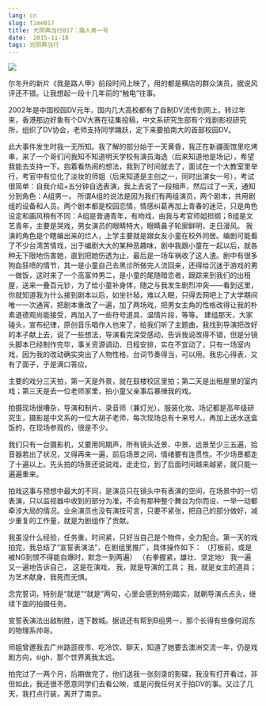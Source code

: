 ```yaml
---
lang: cn
slug: time017
title: 光阴典当行017：路人男一号
date:  2015-11-18
tags: 光阴典当行
---
```

<!-- more -->
![](http://oouh9u8nz.bkt.gdipper.com//time017.jpg)

尔冬升的新片《我是路人甲》前段时间上映了，用的都是横店的群众演员，据说风评还不错。让我想起一段十几年前的“触电”往事。

2002年是中国校园DV元年，国内几大高校都有了自制DV流传到网上。转过年来，香港那边好象有个DV大赛在征集投稿，中文系研究生部有个戏剧影视研究所，组织了DV协会，老师支持同学踊跃，定下来要拍南大的首部校园DV。

此大事件发生时我一无所知。我了解的部分始于一天黄昏，我正在新疆面馆里吃烤串，来了一个哥们问我知不知道明天学校有演员海选（后来知道他是场记），希望我能去支持一下。抱着看热闹的想法，我到了时间就去了，面试在一个大教室里举行，考官中有位化了淡妆的师姐（后来知道是主创之一，同时出演女一号），考试很简单：自我介绍+五分钟自选表演，我上去说了一段相声，然后过了一天，通知分到角色：A组男一。
所谓A组的说法是因为我们有两组演员，两个剧本，共用剧组的设备和人员。两个剧本都是校园恋情，情感纠葛再加上青春的迷茫，只是角色设定和画风稍有不同：A组是普通青年，有吻戏，由我与考官师姐担纲；B组是文艺青年，主要是哭戏，男女演员的眼睛特大，眼睛鼻子轮廓鲜明，走日漫风。
我演的角色是个瞎编出来的烂人，上学主要就是跟女友小童在校外同居。编剧可能看了不少台湾苦情戏，出于编剧大大的某种恶趣味，剧中我跟小童在一起以后，就各种无下限地伤害她，直到把她伤透为止，最后是一场车祸收了这人渣。剧中有很多狗血狂喷的情节，其一是小童自己去黑诊所做完人流回来，还得给沉迷于游戏的男一做饭，这时来了一个高富帅男二，是小童的尾随暗恋者，跟踪来到我们的出租屋，送来一叠百元钞，为了给小童补身体，随之与我发生剧烈冲突——看到这里，你就知道我为什么接到剧本以后，如坐针毡，难以入眠，只得去网吧上了大学期间唯一一次通宵，把剧本重改了一遍，加了两场戏，把男女主角的性格改得让我的朴素道德观尚能接受，再加入了一些符号道具、温情片段，等等。
建组那天，大家碰头，宣布纪律，原创音乐唱作人也来了，给我们听了主题曲，我找到导演把改好的本子献上去，说了一些想法，导演看完深受感动，告诉我说改得不错，但是分镜头脚本已经制作完毕，事关资源调动、日程安排，实在不宜动了，只有一场室内戏，因为我的改动确实突出了人物性格，台词节奏得当，可以用。我忠心得表，又有了面子，于是满口答应。

主要的戏分三天拍，第一天是外景，就在鼓楼校区里拍；第二天是出租屋里的室内戏；第三天是去一位老师家里，拍小童父亲事后暴捶我的戏。

拍摄现场很嘈杂，导演和制片、录音师（兼灯光）、服装化妆、场记都是高年级研究生，摄影是中文系的一位大胡子老师，每次现场总有十来号人，再加上送水送盒饭的，在现场参观的，很是不少。

我们只有一台摄影机，又要用同期声，所有镜头近景、中景、远景至少三五遍，拾音器若出了状况，又得再来一遍，前后场景之间，情绪要有连贯性。不少场景都走了十遍以上。先头拍的场景还说说戏，走走位，到了后面时间越来越紧，就只能一遍遍重来。

拍戏这事与预想中最大的不同，是演员只在镜头中有表演的空间，在场景中的一切表演，只以监视器中收到的部分为准，不会有那种整个舞台为你而设、一举一动都牵涉大局的情况。业余演员也没有演技可言，只要不紧张，把自己的部分做好，减少重复的工作量，就是为剧组作了贡献。

我虽没什么经验，任务重，时间紧，只好当自己是个物件，全力配合。第一天的戏拍完，我总结了“宣誓表演法”，在剧组里推广，具体操作如下：
（打板前，或是被NG到恨不得能自爆时，默念一到两遍）
（右拳握紧，雄壮、坚定地）
我一遍又一遍地告诉自己，
这是在演戏，
我，就是导演的工具；
我，就是女主的道具；
为艺术献身，我死而无惧。

念完誓词，特别是“就是”“就是”两句，心里会感到特别踏实，就朝导演点点头，继续下面的拍摄任务。

宣誓表演法出敌制胜，连下数城。据说还有帮到B组男一，那个长得有些像何润东的物理系帅哥。

师姐曾邀我去广州路逛夜市、吃冷饮、聊天，知道了她要去澳洲交流一年，仍是戏剧方向，sigh，那个世界离我太远。

拍完过了一两个月，后期做完了，他们送我一张刻录的影碟，我没有打开看过，非但如此，我还很不愿意同学们去看公映，或是问我任何关于拍DV的事。又过了几天，我打点行装，离开了南京。